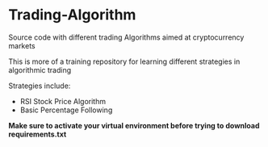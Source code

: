 # Trading-Algorithm
Source code with different trading Algorithms aimed at cryptocurrency markets

This is more of a training repository for learning different strategies in algorithmic trading

Strategies include:
+ RSI Stock Price Algorithm
+ Basic Percentage Following

**Make sure to activate your virtual environment before trying to download requirements.txt**
